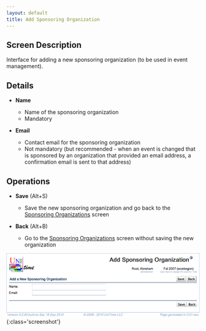 ```yaml
---
layout: default
title: Add Sponsoring Organization
---
```



## Screen Description


 Interface for adding a new sponsoring organization (to be used in event management).

## Details

* **Name**
	* Name of the sponsoring organization
	* Mandatory

* **Email**
	* Contact email for the sponsoring organization
	* Not mandatory (but recommended - when an event is changed that is sponsored by an organization that provided an email address, a confirmation email is sent to that address)

## Operations

* **Save** (Alt+S)
	* Save the new sponsoring organization and go back to the [Sponsoring Organizations](sponsoring-organizations) screen

* **Back** (Alt+B)
	* Go to the [Sponsoring Organizations](sponsoring-organizations) screen without saving the new organization


![Add Sponsoring Organization](images/add-sponsoring-organization-1.png){:class='screenshot'}
